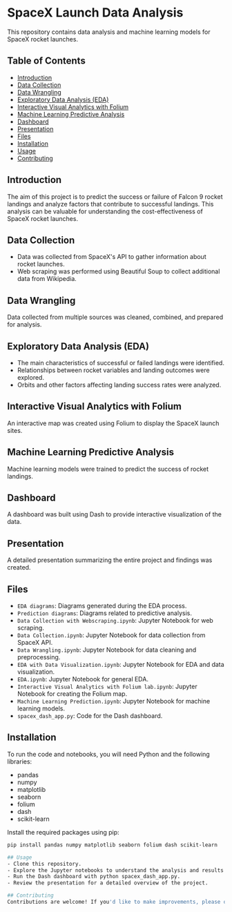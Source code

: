 # SpaceX Launch Data Analysis

This repository contains data analysis and machine learning models for SpaceX rocket launches.

## Table of Contents
- [Introduction](#introduction)
- [Data Collection](#data-collection)
- [Data Wrangling](#data-wrangling)
- [Exploratory Data Analysis (EDA)](#exploratory-data-analysis-eda)
- [Interactive Visual Analytics with Folium](#interactive-visual-analytics-with-folium)
- [Machine Learning Predictive Analysis](#machine-learning-predictive-analysis)
- [Dashboard](#dashboard)
- [Presentation](#presentation)
- [Files](#files)
- [Installation](#installation)
- [Usage](#usage)
- [Contributing](#contributing)

## Introduction

The aim of this project is to predict the success or failure of Falcon 9 rocket landings and analyze factors that contribute to successful landings. This analysis can be valuable for understanding the cost-effectiveness of SpaceX rocket launches.

## Data Collection

- Data was collected from SpaceX's API to gather information about rocket launches.
- Web scraping was performed using Beautiful Soup to collect additional data from Wikipedia.

## Data Wrangling

Data collected from multiple sources was cleaned, combined, and prepared for analysis.

## Exploratory Data Analysis (EDA)

- The main characteristics of successful or failed landings were identified.
- Relationships between rocket variables and landing outcomes were explored.
- Orbits and other factors affecting landing success rates were analyzed.

## Interactive Visual Analytics with Folium

An interactive map was created using Folium to display the SpaceX launch sites.

## Machine Learning Predictive Analysis

Machine learning models were trained to predict the success of rocket landings.

## Dashboard

A dashboard was built using Dash to provide interactive visualization of the data.

## Presentation

A detailed presentation summarizing the entire project and findings was created.

## Files

- `EDA diagrams`: Diagrams generated during the EDA process.
- `Prediction diagrams`: Diagrams related to predictive analysis.
- `Data Collection with Webscraping.ipynb`: Jupyter Notebook for web scraping.
- `Data Collection.ipynb`: Jupyter Notebook for data collection from SpaceX API.
- `Data Wrangling.ipynb`: Jupyter Notebook for data cleaning and preprocessing.
- `EDA with Data Visualization.ipynb`: Jupyter Notebook for EDA and data visualization.
- `EDA.ipynb`: Jupyter Notebook for general EDA.
- `Interactive Visual Analytics with Folium lab.ipynb`: Jupyter Notebook for creating the Folium map.
- `Machine Learning Prediction.ipynb`: Jupyter Notebook for machine learning models.
- `spacex_dash_app.py`: Code for the Dash dashboard.

## Installation

To run the code and notebooks, you will need Python and the following libraries:
- pandas
- numpy
- matplotlib
- seaborn
- folium
- dash
- scikit-learn

Install the required packages using pip:

```bash
pip install pandas numpy matplotlib seaborn folium dash scikit-learn

## Usage
- Clone this repository.
- Explore the Jupyter notebooks to understand the analysis and results.
- Run the Dash dashboard with python spacex_dash_app.py.
- Review the presentation for a detailed overview of the project.

## Contributing
Contributions are welcome! If you'd like to make improvements, please open an issue or submit a pull request.

